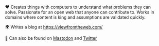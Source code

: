 ❤️ Creates things with computers to understand what problems they can solve. Passionate for an open web that anyone can contribute to. Works in domains where content is king and assumptions are validated quickly.

🌍 Writes a blog at https://viewfromtheweb.com/  

🐘 Can also be found on [Mastodon](https://phpc.social/@t_var_s) and [Twitter](https://twitter.com/t_var_s) 
